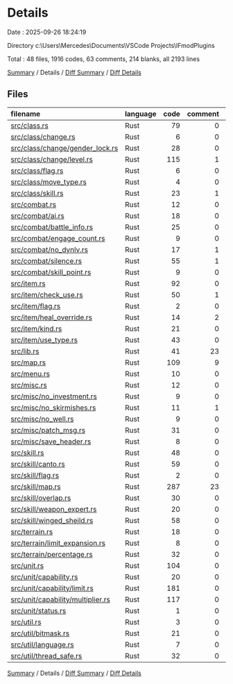 # Details

Date : 2025-09-26 18:24:19

Directory c:\\Users\\Mercedes\\Documents\\VSCode Projects\\IFmodPlugins

Total : 48 files,  1916 codes, 63 comments, 214 blanks, all 2193 lines

[Summary](results.md) / Details / [Diff Summary](diff.md) / [Diff Details](diff-details.md)

## Files
| filename | language | code | comment | blank | total |
| :--- | :--- | ---: | ---: | ---: | ---: |
| [src/class.rs](/src/class.rs) | Rust | 79 | 0 | 8 | 87 |
| [src/class/change.rs](/src/class/change.rs) | Rust | 6 | 0 | 0 | 6 |
| [src/class/change/gender\_lock.rs](/src/class/change/gender_lock.rs) | Rust | 28 | 0 | 5 | 33 |
| [src/class/change/level.rs](/src/class/change/level.rs) | Rust | 115 | 1 | 15 | 131 |
| [src/class/flag.rs](/src/class/flag.rs) | Rust | 6 | 0 | 1 | 7 |
| [src/class/move\_type.rs](/src/class/move_type.rs) | Rust | 4 | 0 | 1 | 5 |
| [src/class/skill.rs](/src/class/skill.rs) | Rust | 23 | 1 | 6 | 30 |
| [src/combat.rs](/src/combat.rs) | Rust | 12 | 0 | 1 | 13 |
| [src/combat/ai.rs](/src/combat/ai.rs) | Rust | 18 | 0 | 1 | 19 |
| [src/combat/battle\_info.rs](/src/combat/battle_info.rs) | Rust | 25 | 0 | 5 | 30 |
| [src/combat/engage\_count.rs](/src/combat/engage_count.rs) | Rust | 9 | 0 | 2 | 11 |
| [src/combat/no\_dynlv.rs](/src/combat/no_dynlv.rs) | Rust | 17 | 1 | 2 | 20 |
| [src/combat/silence.rs](/src/combat/silence.rs) | Rust | 55 | 1 | 4 | 60 |
| [src/combat/skill\_point.rs](/src/combat/skill_point.rs) | Rust | 9 | 0 | 1 | 10 |
| [src/item.rs](/src/item.rs) | Rust | 92 | 0 | 8 | 100 |
| [src/item/check\_use.rs](/src/item/check_use.rs) | Rust | 50 | 1 | 4 | 55 |
| [src/item/flag.rs](/src/item/flag.rs) | Rust | 2 | 0 | 1 | 3 |
| [src/item/heal\_override.rs](/src/item/heal_override.rs) | Rust | 14 | 2 | 1 | 17 |
| [src/item/kind.rs](/src/item/kind.rs) | Rust | 21 | 0 | 1 | 22 |
| [src/item/use\_type.rs](/src/item/use_type.rs) | Rust | 43 | 0 | 1 | 44 |
| [src/lib.rs](/src/lib.rs) | Rust | 41 | 23 | 6 | 70 |
| [src/map.rs](/src/map.rs) | Rust | 109 | 9 | 20 | 138 |
| [src/menu.rs](/src/menu.rs) | Rust | 10 | 0 | 1 | 11 |
| [src/misc.rs](/src/misc.rs) | Rust | 12 | 0 | 2 | 14 |
| [src/misc/no\_investment.rs](/src/misc/no_investment.rs) | Rust | 9 | 0 | 2 | 11 |
| [src/misc/no\_skirmishes.rs](/src/misc/no_skirmishes.rs) | Rust | 11 | 1 | 2 | 14 |
| [src/misc/no\_well.rs](/src/misc/no_well.rs) | Rust | 9 | 0 | 3 | 12 |
| [src/misc/patch\_msg.rs](/src/misc/patch_msg.rs) | Rust | 31 | 0 | 3 | 34 |
| [src/misc/save\_header.rs](/src/misc/save_header.rs) | Rust | 8 | 0 | 2 | 10 |
| [src/skill.rs](/src/skill.rs) | Rust | 48 | 0 | 7 | 55 |
| [src/skill/canto.rs](/src/skill/canto.rs) | Rust | 59 | 0 | 5 | 64 |
| [src/skill/flag.rs](/src/skill/flag.rs) | Rust | 2 | 0 | 1 | 3 |
| [src/skill/map.rs](/src/skill/map.rs) | Rust | 287 | 23 | 19 | 329 |
| [src/skill/overlap.rs](/src/skill/overlap.rs) | Rust | 30 | 0 | 1 | 31 |
| [src/skill/weapon\_expert.rs](/src/skill/weapon_expert.rs) | Rust | 20 | 0 | 2 | 22 |
| [src/skill/winged\_sheild.rs](/src/skill/winged_sheild.rs) | Rust | 58 | 0 | 7 | 65 |
| [src/terrain.rs](/src/terrain.rs) | Rust | 18 | 0 | 2 | 20 |
| [src/terrain/limit\_expansion.rs](/src/terrain/limit_expansion.rs) | Rust | 8 | 0 | 1 | 9 |
| [src/terrain/percentage.rs](/src/terrain/percentage.rs) | Rust | 32 | 0 | 3 | 35 |
| [src/unit.rs](/src/unit.rs) | Rust | 104 | 0 | 12 | 116 |
| [src/unit/capability.rs](/src/unit/capability.rs) | Rust | 20 | 0 | 3 | 23 |
| [src/unit/capability/limit.rs](/src/unit/capability/limit.rs) | Rust | 181 | 0 | 24 | 205 |
| [src/unit/capability/multiplier.rs](/src/unit/capability/multiplier.rs) | Rust | 117 | 0 | 3 | 120 |
| [src/unit/status.rs](/src/unit/status.rs) | Rust | 1 | 0 | 1 | 2 |
| [src/util.rs](/src/util.rs) | Rust | 3 | 0 | 0 | 3 |
| [src/util/bitmask.rs](/src/util/bitmask.rs) | Rust | 21 | 0 | 5 | 26 |
| [src/util/language.rs](/src/util/language.rs) | Rust | 7 | 0 | 2 | 9 |
| [src/util/thread\_safe.rs](/src/util/thread_safe.rs) | Rust | 32 | 0 | 7 | 39 |

[Summary](results.md) / Details / [Diff Summary](diff.md) / [Diff Details](diff-details.md)